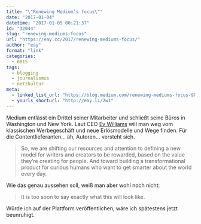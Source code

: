 ```yaml
---
title: "\"Renewing Medium’s focus\""
date: "2017-01-04"
datetime: "2017-01-05 00:21:37"
id: "32044"
slug: "renewing-mediums-focus"
url: "https://eay.cc/2017/renewing-mediums-focus/"
author: "eay"
format: "link"
categories:
  - 0815
tags:
  - blogging
  - journalismus
  - netzkultur
meta:
  - linked_list_url: "https://blog.medium.com/renewing-mediums-focus-98f374a960be"
  - yourls_shorturl: "http://eay.li/2w1"
---
```


Medium entlässt ein Drittel seiner Mitarbeiter und schließt seine Büros in Washington und New York. Laut CEO [Ev Williams](https://eay.cc/2016/ev-williams-is-the-forrest-gump-of-the-internet/) will man weg vom klassischen Werbegeschäft und neue Erlösmodelle und Wege finden. Für die Content­lieferanten... äh, Autoren... versteht sich.

> So, we are shifting our resources and attention to defining a new model for writers and creators to be rewarded, based on the value they’re creating for people. And toward building a transformational product for curious humans who want to get smarter about the world every day.

Wie das genau aussehen soll, weiß man aber wohl noch nicht:

> It is too soon to say exactly what this will look like.

Würde ich auf der Plattform veröffentlichen, wäre ich spätestens jetzt beunruhigt.
